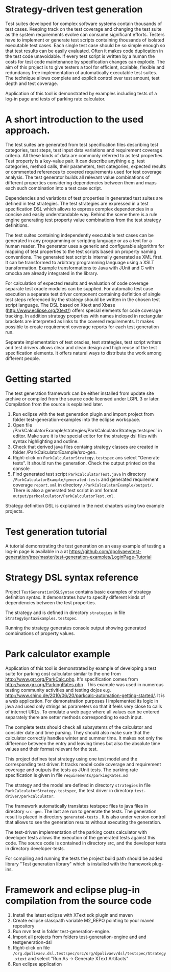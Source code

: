 Strategy-driven test generation
===============================

Test suites developed for complex software systems contain thousands of test cases. Keeping track on the test coverage and changing the test suite as the system requirements evolve can consume significant efforts. Testers have to implement or generate test scripts containing thousands of isolated executable test cases. Each single test case should be so simple enough so that test results can be easily evaluated. Often it makes code duplication in the test code unavoidable. If every test script is written by a human the costs for test code maintenance by specification changes can explode. The aim of this project is to give testers a tool for efficient, scalable, flexible and redundancy free implementation of automatically executable test suites. The technique allows complete and explicit control over test amount, test depth and test coverage. 

Application of this tool is demonstrated by examples including tests of a log-in page and tests of parking rate calculator.

A short introduction to the used approach.
=========================================
The test suites are generated from test specification files describing test categories, test steps, test input data variations and requirement coverage criteria. All these kinds of data are commonly referred to as test properties. Test property is a key-value pair. It can describe anything e.g. test categories, method calls, their parameters, test categories, expected results or commented references to covered requirements used for test coverage analysis. The test generator builds all relevant value combinations of different properties considering dependencies between them and maps each such combination into a test case script.

Dependencies and variations of test properties in generated test suites are defined in test strategies. The test strategies are expressed in a test specification DSL which allows to express complex dependencies in a concise and easily understandable way. Behind the scene there is a rule engine generating test property value combinations from the test strategy definitions. 

The test suites containing independently executable test cases can be generated in any programming or scripting language or as a text for a human reader. The generator uses a generic and configurable algorithm for mapping of test properties to the test scripts based on property naming conventions. The generated test script is internally generated as XML first. It can be transformed to arbitrary programming language using  a XSLT transformation. Example transformations to Java with JUnit and C with cmocka are already integrated in the library.

For calculation of expected results and evaluation of code coverage separate test oracle modules can be supplied. For automatic test case execution a separate test driver component containing definition of single test steps referenced by the strategy should be written in the chosen test script language. The DSL based on Xtext and Xbase (http://www.eclipse.org/Xtext/) offers special elements for code coverage tracking. In addition strategy properties with names inclosed in rectangular brackets are interpreted as links to the covered requirements. It makes possible to create requirement coverage reports for each test generation run.

Separate implementation of test oracles, test strategies, test script writers and test drivers allows clear and clean design and high reuse of the test specification elements. It offers natural ways to distribute the work among different people. 

Getting started
===============
The test generation framework can be either installed from update site archive or compiled from the source code licensed under LGPL 3 or later. Compilation from the source is explained later.

1. Run eclipse with the test generation plugin and  import project from folder test-generation-examples into the eclipse workspace.
2. Open file /ParkCalculatorExample/strategies/ParkCalculatorStrategy.testspec` in editor. Make sure it is the special editor for the strategy dsl files with syntax highlighting and outline.
3. Check that derived java files containg strategy classes are created in folder /ParkCalculatorExample/src-gen.
4. Right-click on `ParkCalculatorStrategy.testspec` ans select "Generate tests". It should run the generation. Check the output printed on the console
5. Find generated test script `ParkCalculatorTest.java` in directory `/ParkCalculatorExample/generated-tests` and generated requirement coverage `report.xml` in directory `/ParkCalculatorExample/output/`. There is also a generated test script in xml format `output/parkcalculator/ParkCalculatorTest.xml`.

Strategy definition DSL is explained in the next chapters using two example projects.

Test generation tutorial
==========================
A tutorial demonstrating the test generation on an easy example of testing a log-in page is available in a at https://github.com/dpolivaev/test-generation/tree/master/test-generation-examples/LoginPage-Tutorial

Strategy DSL syntax reference
============================

Project `TestGenerationDSLSyntax` contains basic examples of strategy definition syntax. It demonstrates how to specify different kinds of dependencies between the test properties.

The strategy and is defined in directory `strategies` in file `StrategySyntaxExamples.testspec`.

Running the strategy generates console output showing generated combinations of property values.

Park calculator example
===============================

Application of this tool is demonstrated by example of developing a test suite for parking cost calculator similar to the one from http://www.grr.org/ParkCalc.php. It's specification comes from http://www.grr.org/ParkingRates.php . This example was used in numerous testing community activities and testing dojos e.g. http://www.shino.de/2010/06/20/parkcalc-automation-getting-started/.  It is a web application. For demonstration purposes I implemented its logic in java and used only strings as parameters so that it feels very close to calls of internet URLs. To emulate a web page where all values can be entered separately there are setter methods corresponding to each input.

The complete tests should check all subsystems of the calculator and consider date and time parsing. They should also make sure that the calculator correctly handles winter and summer time. It makes not only the difference between the entry and leaving times but also the absolute time values and their format relevant for the test.

This project defines test strategy using one test model and the corresponding test driver. It tracks model code coverage and requirement coverage and outputs the tests as JUnit tests. The parking rate specification is given in file `requirements/parkingRates.md`

The strategy and the model are defined in directory `strategies` in file `ParkCalculatorStrategy.testspec`, the test driver in directory `test-driver/parkcalculator`.

The framework automatically translates testspec files to java files in directory `src-gen`. The last are run to generate the tests. The generation result is placed in directory `generated-tests` . It is also under version control that allows to see the generation results without executing the generation.

The test-driven implementation of the parking costs calculator with developer tests allows the execution of the generated tests against this code. The source code is contained in directory src, and the developer tests in directory developer-tests.

For compiling and running the tests the project build path should be added library "Test generation library" which is installed with the framework plug-ins.


Framework and eclipse plug-in compilation from the source code
=========================================
1. Install the latest eclipse with XText sdk plugin and maven
2. Create eclipse classpath variable M2_REPO pointing to your maven repository
3. Run mvn test in folder test-generation-engine.
4. Import all projects from folders test-generation-engine and and testgeneration-dsl
5. Right-click on file `/org.dpolivaev.dsl.testspec/src/org/dpolivaev/dsl/testspec/Strategy.xtext` and select "Run As -> Generate XText Artifacts"
6. Run eclipse application